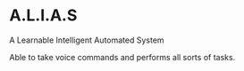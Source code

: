 # A.L.I.A.S

A Learnable Intelligent Automated System

Able to take voice commands and performs all sorts of tasks.
